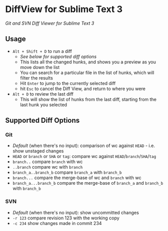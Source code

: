 # DiffView for Sublime Text 3
*Git and SVN Diff Viewer for Sublime Text 3*

## Usage
* `Alt + Shift + D` to run a diff
    * *See below for supported diff options*
    * This lists all the changed hunks, and shows you a preview as you move down the list
    * You can search for a particular file in the list of hunks, which will filter the results
    * Hit `Enter` to jump to the currently selected diff
    * hit `Esc` to cancel the Diff View, and return to where you were
* `Alt + D` to review the last diff
    * This will show the list of hunks from the last diff, starting from the last hunk you selected

## Supported Diff Options

### Git
* *Default* (when there's no input): comparison of wc against `HEAD` - i.e. show unstaged changes
* `HEAD` or `branch` or `SHA` or `tag`: compare wc against `HEAD`/`branch`/`SHA`/`tag`
* `branch..` compare `branch` with wc
* `..branch` compare wc with `branch`
* `branch_a..branch_b` compare `branch_a` with `branch_b`
* `branch...` compare the merge-base of wc and `branch` with wc
* `branch_a...branch_b` compare the merge-base of `branch_a` and `branch_b` with `branch_b`

### SVN
* *Default* (when there's no input): show uncommitted changes
* `-r 123` compare revision 123 with the working copy
* `-c 234` show changes made in commit 234
